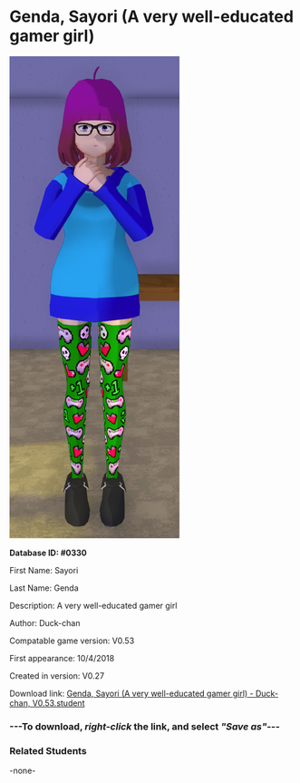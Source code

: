 # Genda, Sayori (A very well-educated gamer girl)

<img src="../../Files/Images/Genda, Sayori (A very well-educated gamer girl).png" title="Genda, Sayori (A very well-educated gamer girl) - Duck-chan, V0.53">

**Database ID: #0330**

First Name: Sayori

Last Name: Genda

Description: A very well-educated gamer girl

Author: Duck-chan

Compatable game version: V0.53

First appearance: 10/4/2018

Created in version: V0.27

Download link: <a href="https://raw.githubusercontent.com/Arbiter1223/Daigaku-Gurashi-Custom-Students/master/Files/Student%20Files/Genda%2C%20Sayori%20(A%20very%20well-educated%20gamer%20girl)%20-%20Duck-chan%2C%20V0.53.student">Genda, Sayori (A very well-educated gamer girl) - Duck-chan, V0.53.student</a>

### ---**To download, _right-click_ the link, and select _"Save as"_**---

### Related Students

-none-
